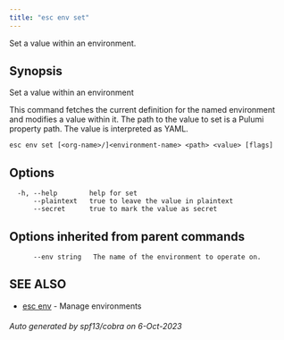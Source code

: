 ```yaml
---
title: "esc env set"
---
```




Set a value within an environment.

## Synopsis

Set a value within an environment

This command fetches the current definition for the named environment and modifies a
value within it. The path to the value to set is a Pulumi property path. The value
is interpreted as YAML.


```
esc env set [<org-name>/]<environment-name> <path> <value> [flags]
```

## Options

```
  -h, --help        help for set
      --plaintext   true to leave the value in plaintext
      --secret      true to mark the value as secret
```

## Options inherited from parent commands

```
      --env string   The name of the environment to operate on.
```

## SEE ALSO

* [esc env](/docs/using-pulumi/esc/esc_env/)	 - Manage environments

###### Auto generated by spf13/cobra on 6-Oct-2023
